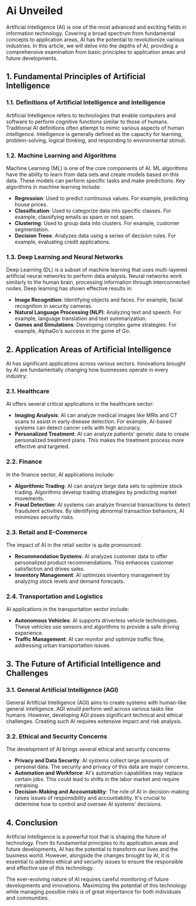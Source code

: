 # Ai Unveiled

Artificial Intelligence (AI) is one of the most advanced and exciting fields in information technology. Covering a broad spectrum from fundamental concepts to application areas, AI has the potential to revolutionize various industries. In this article, we will delve into the depths of AI, providing a comprehensive examination from basic principles to application areas and future developments.

## 1. Fundamental Principles of Artificial Intelligence

### 1.1. Definitions of Artificial Intelligence and Intelligence

Artificial Intelligence refers to technologies that enable computers and software to perform cognitive functions similar to those of humans. Traditional AI definitions often attempt to mimic various aspects of human intelligence. Intelligence is generally defined as the capacity for learning, problem-solving, logical thinking, and responding to environmental stimuli.

### 1.2. Machine Learning and Algorithms

Machine Learning (ML) is one of the core components of AI. ML algorithms have the ability to learn from data sets and create models based on this data. These models can perform specific tasks and make predictions. Key algorithms in machine learning include:
- **Regression**: Used to predict continuous values. For example, predicting house prices.
- **Classification**: Used to categorize data into specific classes. For example, classifying emails as spam or not spam.
- **Clustering**: Used to group data into clusters. For example, customer segmentation.
- **Decision Trees**: Analyzes data using a series of decision rules. For example, evaluating credit applications.

### 1.3. Deep Learning and Neural Networks

Deep Learning (DL) is a subset of machine learning that uses multi-layered artificial neural networks to perform data analysis. Neural networks work similarly to the human brain, processing information through interconnected nodes. Deep learning has shown effective results in:
- **Image Recognition**: Identifying objects and faces. For example, facial recognition in security cameras.
- **Natural Language Processing (NLP)**: Analyzing text and speech. For example, language translation and text summarization.
- **Games and Simulations**: Developing complex game strategies. For example, AlphaGo's success in the game of Go.

## 2. Application Areas of Artificial Intelligence

AI has significant applications across various sectors. Innovations brought by AI are fundamentally changing how businesses operate in every industry:

### 2.1. Healthcare

AI offers several critical applications in the healthcare sector:
- **Imaging Analysis**: AI can analyze medical images like MRIs and CT scans to assist in early disease detection. For example, AI-based systems can detect cancer cells with high accuracy.
- **Personalized Treatment**: AI can analyze patients' genetic data to create personalized treatment plans. This makes the treatment process more effective and targeted.

### 2.2. Finance

In the finance sector, AI applications include:
- **Algorithmic Trading**: AI can analyze large data sets to optimize stock trading. Algorithms develop trading strategies by predicting market movements.
- **Fraud Detection**: AI systems can analyze financial transactions to detect fraudulent activities. By identifying abnormal transaction behaviors, AI minimizes security risks.

### 2.3. Retail and E-Commerce

The impact of AI in the retail sector is quite pronounced:
- **Recommendation Systems**: AI analyzes customer data to offer personalized product recommendations. This enhances customer satisfaction and drives sales.
- **Inventory Management**: AI optimizes inventory management by analyzing stock levels and demand forecasts.

### 2.4. Transportation and Logistics

AI applications in the transportation sector include:
- **Autonomous Vehicles**: AI supports driverless vehicle technologies. These vehicles use sensors and algorithms to provide a safe driving experience.
- **Traffic Management**: AI can monitor and optimize traffic flow, addressing urban transportation issues.

## 3. The Future of Artificial Intelligence and Challenges

### 3.1. General Artificial Intelligence (AGI)

General Artificial Intelligence (AGI) aims to create systems with human-like general intelligence. AGI would perform well across various tasks like humans. However, developing AGI poses significant technical and ethical challenges. Creating such AI requires extensive impact and risk analysis.

### 3.2. Ethical and Security Concerns

The development of AI brings several ethical and security concerns:
- **Privacy and Data Security**: AI systems collect large amounts of personal data. The security and privacy of this data are major concerns.
- **Automation and Workforce**: AI's automation capabilities may replace certain jobs. This could lead to shifts in the labor market and require retraining.
- **Decision-Making and Accountability**: The role of AI in decision-making raises issues of responsibility and accountability. It's crucial to determine how to control and oversee AI systems' decisions.

## 4. Conclusion

Artificial Intelligence is a powerful tool that is shaping the future of technology. From its fundamental principles to its application areas and future developments, AI has the potential to transform our lives and the business world. However, alongside the changes brought by AI, it is essential to address ethical and security issues to ensure the responsible and effective use of this technology.

The ever-evolving nature of AI requires careful monitoring of future developments and innovations. Maximizing the potential of this technology while managing possible risks is of great importance for both individuals and communities.
